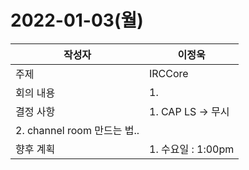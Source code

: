 # 2022-01-03(월)

| 작성자 | 이정욱 |
| --- | --- |
| 주제 | IRCCore |
| 회의 내용 | 1. |
| 결정 사항 | 1.  CAP LS → 무시
2. channel room 만드는 법.. |
| 향후 계획 | 1. 수요일 : 1:00pm |